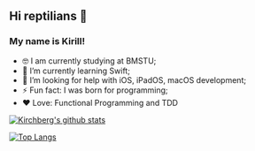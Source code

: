 ## Hi reptilians 🐍
### My name is Kirill!

- 🤓 I am currently studying at BMSTU;
- 🌱 I’m currently learning Swift;
- 🤔 I’m looking for help with iOS, iPadOS, macOS development;
- ⚡ Fun fact: I was born for programming;
- ❤️ Love: Functional Programming and TDD

[![Kirchberg's github stats](https://github-readme-stats.vercel.app/api?username=kirchberg&count_private=true&show_icons=true&theme=vue)](https://github.com/anuraghazra/github-readme-stats)

[![Top Langs](https://github-readme-stats.vercel.app/api/top-langs/?username=kirchberg)](https://github.com/anuraghazra/github-readme-stats)<br>
